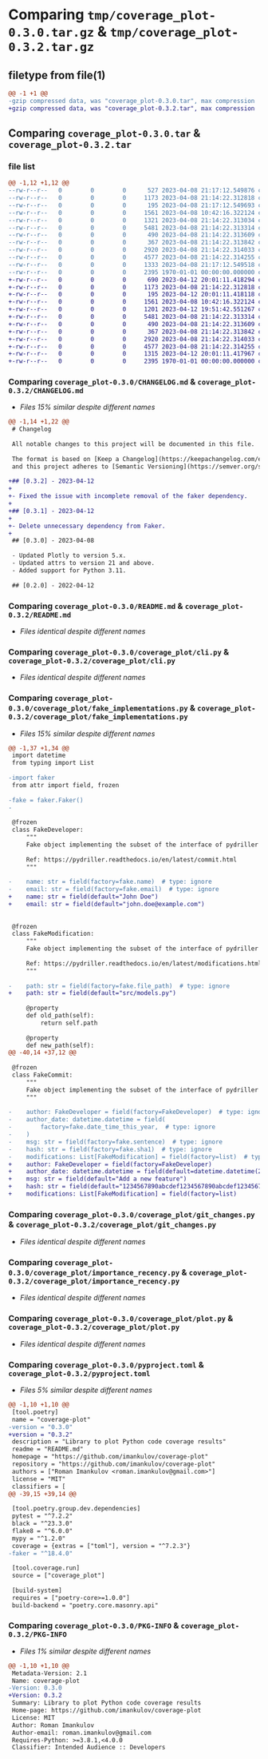# Comparing `tmp/coverage_plot-0.3.0.tar.gz` & `tmp/coverage_plot-0.3.2.tar.gz`

## filetype from file(1)

```diff
@@ -1 +1 @@
-gzip compressed data, was "coverage_plot-0.3.0.tar", max compression
+gzip compressed data, was "coverage_plot-0.3.2.tar", max compression
```

## Comparing `coverage_plot-0.3.0.tar` & `coverage_plot-0.3.2.tar`

### file list

```diff
@@ -1,12 +1,12 @@
--rw-r--r--   0        0        0      527 2023-04-08 21:17:12.549876 coverage_plot-0.3.0/CHANGELOG.md
--rw-r--r--   0        0        0     1173 2023-04-08 21:14:22.312818 coverage_plot-0.3.0/README.md
--rw-r--r--   0        0        0      195 2023-04-08 21:17:12.549693 coverage_plot-0.3.0/coverage_plot/__init__.py
--rw-r--r--   0        0        0     1561 2023-04-08 10:42:16.322124 coverage_plot-0.3.0/coverage_plot/cli.py
--rw-r--r--   0        0        0     1321 2023-04-08 21:14:22.313034 coverage_plot-0.3.0/coverage_plot/fake_implementations.py
--rw-r--r--   0        0        0     5481 2023-04-08 21:14:22.313314 coverage_plot-0.3.0/coverage_plot/git_changes.py
--rw-r--r--   0        0        0      490 2023-04-08 21:14:22.313609 coverage_plot-0.3.0/coverage_plot/importance_filesize.py
--rw-r--r--   0        0        0      367 2023-04-08 21:14:22.313842 coverage_plot-0.3.0/coverage_plot/importance_interface.py
--rw-r--r--   0        0        0     2920 2023-04-08 21:14:22.314033 coverage_plot-0.3.0/coverage_plot/importance_recency.py
--rw-r--r--   0        0        0     4577 2023-04-08 21:14:22.314255 coverage_plot-0.3.0/coverage_plot/plot.py
--rw-r--r--   0        0        0     1333 2023-04-08 21:17:12.549518 coverage_plot-0.3.0/pyproject.toml
--rw-r--r--   0        0        0     2395 1970-01-01 00:00:00.000000 coverage_plot-0.3.0/PKG-INFO
+-rw-r--r--   0        0        0      690 2023-04-12 20:01:11.418294 coverage_plot-0.3.2/CHANGELOG.md
+-rw-r--r--   0        0        0     1173 2023-04-08 21:14:22.312818 coverage_plot-0.3.2/README.md
+-rw-r--r--   0        0        0      195 2023-04-12 20:01:11.418118 coverage_plot-0.3.2/coverage_plot/__init__.py
+-rw-r--r--   0        0        0     1561 2023-04-08 10:42:16.322124 coverage_plot-0.3.2/coverage_plot/cli.py
+-rw-r--r--   0        0        0     1201 2023-04-12 19:51:42.551267 coverage_plot-0.3.2/coverage_plot/fake_implementations.py
+-rw-r--r--   0        0        0     5481 2023-04-08 21:14:22.313314 coverage_plot-0.3.2/coverage_plot/git_changes.py
+-rw-r--r--   0        0        0      490 2023-04-08 21:14:22.313609 coverage_plot-0.3.2/coverage_plot/importance_filesize.py
+-rw-r--r--   0        0        0      367 2023-04-08 21:14:22.313842 coverage_plot-0.3.2/coverage_plot/importance_interface.py
+-rw-r--r--   0        0        0     2920 2023-04-08 21:14:22.314033 coverage_plot-0.3.2/coverage_plot/importance_recency.py
+-rw-r--r--   0        0        0     4577 2023-04-08 21:14:22.314255 coverage_plot-0.3.2/coverage_plot/plot.py
+-rw-r--r--   0        0        0     1315 2023-04-12 20:01:11.417967 coverage_plot-0.3.2/pyproject.toml
+-rw-r--r--   0        0        0     2395 1970-01-01 00:00:00.000000 coverage_plot-0.3.2/PKG-INFO
```

### Comparing `coverage_plot-0.3.0/CHANGELOG.md` & `coverage_plot-0.3.2/CHANGELOG.md`

 * *Files 15% similar despite different names*

```diff
@@ -1,14 +1,22 @@
 # Changelog
 
 All notable changes to this project will be documented in this file.
 
 The format is based on [Keep a Changelog](https://keepachangelog.com/en/1.0.0/),
 and this project adheres to [Semantic Versioning](https://semver.org/spec/v2.0.0.html).
 
+## [0.3.2] - 2023-04-12
+
+- Fixed the issue with incomplete removal of the faker dependency.
+
+## [0.3.1] - 2023-04-12
+
+- Delete unnecessary dependency from Faker.
+
 ## [0.3.0] - 2023-04-08
 
 - Updated Plotly to version 5.x.
 - Updated attrs to version 21 and above.
 - Added support for Python 3.11.
 
 ## [0.2.0] - 2022-04-12
```

### Comparing `coverage_plot-0.3.0/README.md` & `coverage_plot-0.3.2/README.md`

 * *Files identical despite different names*

### Comparing `coverage_plot-0.3.0/coverage_plot/cli.py` & `coverage_plot-0.3.2/coverage_plot/cli.py`

 * *Files identical despite different names*

### Comparing `coverage_plot-0.3.0/coverage_plot/fake_implementations.py` & `coverage_plot-0.3.2/coverage_plot/fake_implementations.py`

 * *Files 15% similar despite different names*

```diff
@@ -1,37 +1,34 @@
 import datetime
 from typing import List
 
-import faker
 from attr import field, frozen
 
-fake = faker.Faker()
-
 
 @frozen
 class FakeDeveloper:
     """
     Fake object implementing the subset of the interface of pydriller's Developer.
 
     Ref: https://pydriller.readthedocs.io/en/latest/commit.html
     """
 
-    name: str = field(factory=fake.name)  # type: ignore
-    email: str = field(factory=fake.email)  # type: ignore
+    name: str = field(default="John Doe")
+    email: str = field(default="john.doe@example.com")
 
 
 @frozen
 class FakeModification:
     """
     Fake object implementing the subset of the interface of pydriller's Modification.
 
     Ref: https://pydriller.readthedocs.io/en/latest/modifications.html
     """
 
-    path: str = field(factory=fake.file_path)  # type: ignore
+    path: str = field(default="src/models.py")
 
     @property
     def old_path(self):
         return self.path
 
     @property
     def new_path(self):
@@ -40,14 +37,12 @@
 
 @frozen
 class FakeCommit:
     """
     Fake object implementing the subset of the interface of pydriller's Commit.
     """
 
-    author: FakeDeveloper = field(factory=FakeDeveloper)  # type: ignore
-    author_date: datetime.datetime = field(
-        factory=fake.date_time_this_year,  # type: ignore
-    )
-    msg: str = field(factory=fake.sentence)  # type: ignore
-    hash: str = field(factory=fake.sha1)  # type: ignore
-    modifications: List[FakeModification] = field(factory=list)  # type: ignore
+    author: FakeDeveloper = field(factory=FakeDeveloper)
+    author_date: datetime.datetime = field(default=datetime.datetime(2023, 1, 1))
+    msg: str = field(default="Add a new feature")
+    hash: str = field(default="1234567890abcdef1234567890abcdef12345678")
+    modifications: List[FakeModification] = field(factory=list)
```

### Comparing `coverage_plot-0.3.0/coverage_plot/git_changes.py` & `coverage_plot-0.3.2/coverage_plot/git_changes.py`

 * *Files identical despite different names*

### Comparing `coverage_plot-0.3.0/coverage_plot/importance_recency.py` & `coverage_plot-0.3.2/coverage_plot/importance_recency.py`

 * *Files identical despite different names*

### Comparing `coverage_plot-0.3.0/coverage_plot/plot.py` & `coverage_plot-0.3.2/coverage_plot/plot.py`

 * *Files identical despite different names*

### Comparing `coverage_plot-0.3.0/pyproject.toml` & `coverage_plot-0.3.2/pyproject.toml`

 * *Files 5% similar despite different names*

```diff
@@ -1,10 +1,10 @@
 [tool.poetry]
 name = "coverage-plot"
-version = "0.3.0"
+version = "0.3.2"
 description = "Library to plot Python code coverage results"
 readme = "README.md"
 homepage = "https://github.com/imankulov/coverage-plot"
 repository = "https://github.com/imankulov/coverage-plot"
 authors = ["Roman Imankulov <roman.imankulov@gmail.com>"]
 license = "MIT"
 classifiers = [
@@ -39,15 +39,14 @@
 
 [tool.poetry.group.dev.dependencies]
 pytest = "^7.2.2"
 black = "^23.3.0"
 flake8 = "^6.0.0"
 mypy = "^1.2.0"
 coverage = {extras = ["toml"], version = "^7.2.3"}
-faker = "^18.4.0"
 
 [tool.coverage.run]
 source = ["coverage_plot"]
 
 [build-system]
 requires = ["poetry-core>=1.0.0"]
 build-backend = "poetry.core.masonry.api"
```

### Comparing `coverage_plot-0.3.0/PKG-INFO` & `coverage_plot-0.3.2/PKG-INFO`

 * *Files 1% similar despite different names*

```diff
@@ -1,10 +1,10 @@
 Metadata-Version: 2.1
 Name: coverage-plot
-Version: 0.3.0
+Version: 0.3.2
 Summary: Library to plot Python code coverage results
 Home-page: https://github.com/imankulov/coverage-plot
 License: MIT
 Author: Roman Imankulov
 Author-email: roman.imankulov@gmail.com
 Requires-Python: >=3.8.1,<4.0.0
 Classifier: Intended Audience :: Developers
```

